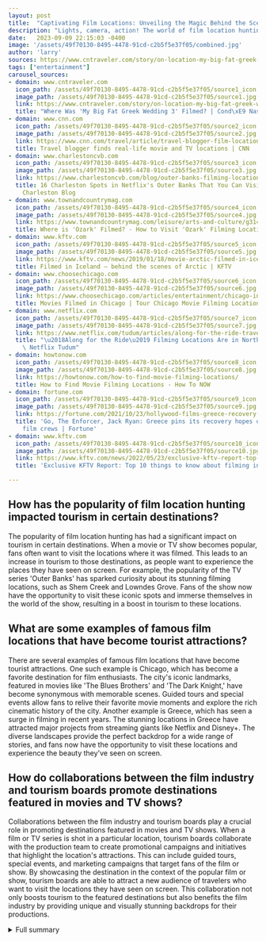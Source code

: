 ```yaml
---
layout: post
title:  "Captivating Film Locations: Unveiling the Magic Behind the Scenes"
description: "Lights, camera, action! The world of film location hunting is an exhilarating adventure that takes us behind the scenes of our favorite movies and TV shows."
date:   2023-09-09 22:15:03 -0400
image: '/assets/49f70130-8495-4478-91cd-c2b5f5e37f05/combined.jpg'
author: 'larry'
sources: https://www.cntraveler.com/story/on-location-my-big-fat-greek-wedding-3 https://www.cnn.com/travel/article/travel-blogger-film-locations/index.html https://www.charlestoncvb.com/blog/outer-banks-filming-locations-in-charleston https://www.townandcountrymag.com/leisure/arts-and-culture/g31402698/ozark-filming-locations/ https://www.kftv.com/news/2019/01/18/movie-arctic-filmed-in-iceland-behind-the-scenes https://www.choosechicago.com/articles/entertainment/chicago-in-the-movies-film-tours-and-events/ https://www.netflix.com/tudum/articles/along-for-the-ride-travel-guide https://howtonow.com/how-to-find-movie-filming-locations/ https://fortune.com/2021/10/23/hollywood-films-greece-recovery-foreign-investors-amazon-lionsgate-stallone-banderas-enforcer/ https://www.kftv.com/news/2022/05/23/exclusive-kftv-report-top-10-things-to-know-about-filming-in-greece
tags: ["entertainment"]
carousel_sources:
- domain: www.cntraveler.com
  icon_path: /assets/49f70130-8495-4478-91cd-c2b5f5e37f05/source1_icon.jpg
  image_path: /assets/49f70130-8495-4478-91cd-c2b5f5e37f05/source1.jpg
  link: https://www.cntraveler.com/story/on-location-my-big-fat-greek-wedding-3
  title: "Where Was 'My Big Fat Greek Wedding 3' Filmed? | Cond\xE9 Nast Traveler"
- domain: www.cnn.com
  icon_path: /assets/49f70130-8495-4478-91cd-c2b5f5e37f05/source2_icon.jpg
  image_path: /assets/49f70130-8495-4478-91cd-c2b5f5e37f05/source2.jpg
  link: https://www.cnn.com/travel/article/travel-blogger-film-locations/index.html
  title: Travel blogger finds real-life movie and TV locations | CNN
- domain: www.charlestoncvb.com
  icon_path: /assets/49f70130-8495-4478-91cd-c2b5f5e37f05/source3_icon.jpg
  image_path: /assets/49f70130-8495-4478-91cd-c2b5f5e37f05/source3.jpg
  link: https://www.charlestoncvb.com/blog/outer-banks-filming-locations-in-charleston
  title: 16 Charleston Spots in Netflix's Outer Banks That You Can Visit - Explore
    Charleston Blog
- domain: www.townandcountrymag.com
  icon_path: /assets/49f70130-8495-4478-91cd-c2b5f5e37f05/source4_icon.jpg
  image_path: /assets/49f70130-8495-4478-91cd-c2b5f5e37f05/source4.jpg
  link: https://www.townandcountrymag.com/leisure/arts-and-culture/g31402698/ozark-filming-locations/
  title: Where is 'Ozark' Filmed? - How to Visit 'Ozark' Filming Locations
- domain: www.kftv.com
  icon_path: /assets/49f70130-8495-4478-91cd-c2b5f5e37f05/source5_icon.jpg
  image_path: /assets/49f70130-8495-4478-91cd-c2b5f5e37f05/source5.jpg
  link: https://www.kftv.com/news/2019/01/18/movie-arctic-filmed-in-iceland-behind-the-scenes
  title: Filmed in Iceland – behind the scenes of Arctic | KFTV
- domain: www.choosechicago.com
  icon_path: /assets/49f70130-8495-4478-91cd-c2b5f5e37f05/source6_icon.jpg
  image_path: /assets/49f70130-8495-4478-91cd-c2b5f5e37f05/source6.jpg
  link: https://www.choosechicago.com/articles/entertainment/chicago-in-the-movies-film-tours-and-events/
  title: Movies Filmed in Chicago | Tour Chicago Movie Filming Locations
- domain: www.netflix.com
  icon_path: /assets/49f70130-8495-4478-91cd-c2b5f5e37f05/source7_icon.jpg
  image_path: /assets/49f70130-8495-4478-91cd-c2b5f5e37f05/source7.jpg
  link: https://www.netflix.com/tudum/articles/along-for-the-ride-travel-guide
  title: "\u2018Along for the Ride\u2019 Filming Locations Are in North Carolina -\
    \ Netflix Tudum"
- domain: howtonow.com
  icon_path: /assets/49f70130-8495-4478-91cd-c2b5f5e37f05/source8_icon.jpg
  image_path: /assets/49f70130-8495-4478-91cd-c2b5f5e37f05/source8.jpg
  link: https://howtonow.com/how-to-find-movie-filming-locations/
  title: How to Find Movie Filming Locations - How To NOW
- domain: fortune.com
  icon_path: /assets/49f70130-8495-4478-91cd-c2b5f5e37f05/source9_icon.jpg
  image_path: /assets/49f70130-8495-4478-91cd-c2b5f5e37f05/source9.jpg
  link: https://fortune.com/2021/10/23/hollywood-films-greece-recovery-foreign-investors-amazon-lionsgate-stallone-banderas-enforcer/
  title: 'Go, The Enforcer, Jack Ryan: Greece pins its recovery hopes on Hollywood
    film crews | Fortune'
- domain: www.kftv.com
  icon_path: /assets/49f70130-8495-4478-91cd-c2b5f5e37f05/source10_icon.jpg
  image_path: /assets/49f70130-8495-4478-91cd-c2b5f5e37f05/source10.jpg
  link: https://www.kftv.com/news/2022/05/23/exclusive-kftv-report-top-10-things-to-know-about-filming-in-greece
  title: 'Exclusive KFTV Report: Top 10 things to know about filming in Greece | KFTV'

---
```


## How has the popularity of film location hunting impacted tourism in certain destinations?
The popularity of film location hunting has had a significant impact on tourism in certain destinations. When a movie or TV show becomes popular, fans often want to visit the locations where it was filmed. This leads to an increase in tourism to those destinations, as people want to experience the places they have seen on screen. For example, the popularity of the TV series 'Outer Banks' has sparked curiosity about its stunning filming locations, such as Shem Creek and Lowndes Grove. Fans of the show now have the opportunity to visit these iconic spots and immerse themselves in the world of the show, resulting in a boost in tourism to these locations.

## What are some examples of famous film locations that have become tourist attractions?
There are several examples of famous film locations that have become tourist attractions. One such example is Chicago, which has become a favorite destination for film enthusiasts. The city's iconic landmarks, featured in movies like 'The Blues Brothers' and 'The Dark Knight,' have become synonymous with memorable scenes. Guided tours and special events allow fans to relive their favorite movie moments and explore the rich cinematic history of the city. Another example is Greece, which has seen a surge in filming in recent years. The stunning locations in Greece have attracted major projects from streaming giants like Netflix and Disney+. The diverse landscapes provide the perfect backdrop for a wide range of stories, and fans now have the opportunity to visit these locations and experience the beauty they've seen on screen.

## How do collaborations between the film industry and tourism boards promote destinations featured in movies and TV shows?
Collaborations between the film industry and tourism boards play a crucial role in promoting destinations featured in movies and TV shows. When a film or TV series is shot in a particular location, tourism boards collaborate with the production team to create promotional campaigns and initiatives that highlight the location's attractions. This can include guided tours, special events, and marketing campaigns that target fans of the film or show. By showcasing the destination in the context of the popular film or show, tourism boards are able to attract a new audience of travelers who want to visit the locations they have seen on screen. This collaboration not only boosts tourism to the featured destinations but also benefits the film industry by providing unique and visually stunning backdrops for their productions.

<details>
  <summary>Full summary</summary>
The thrill of film location hunting

Lights, camera, action! The world of film location hunting is an exhilarating adventure that takes us behind the scenes of our favorite movies and TV shows. From tracking down iconic spots to exploring hidden gems, dedicated film enthusiasts immerse themselves in the world of cinema to discover the real-life destinations that bring our favorite stories to life.

Andrea David's passion for movie-inspired travel

One such explorer is Andrea David, a globetrotting enthusiast who travels the world in search of locations used in her favorite movies and TV series. Andrea's passion for film-inspired travel began while studying tourism management in Munich. She started aligning printed-out film stills with the actual locations, creating a unique visual experience that has captivated movie fans worldwide.

The Impact of Film Location Hunting

But Andrea is not alone in her pursuit of cinematic locations. The enchanting world of film location hunting has attracted the attention of tourism boards and travel companies. The impact of location filming on tourist habits has sparked collaborations that promote destinations featured on the silver screen.

Examples: 'Outer Banks,' 'Ozark,' 'Arctic'

One of the latest hits on Netflix, 'Outer Banks,' has sparked curiosity about its stunning filming locations. From the charming Shem Creek to the picturesque Lowndes Grove, fans of the show have the opportunity to visit these iconic spots and immerse themselves in the world of John B and Sarah.

Another popular TV series, 'Ozark,' has showcased the captivating beauty of Osage Beach, Missouri. Filming in Atlanta, the show captures the essence of the Alhonna Resort, a real-life location that served as inspiration for the series. The behind-the-scenes glimpse into the creation of 'Ozark' reveals the meticulous attention to detail put into recreating the resort on sets in Georgia.

But it's not just TV series that captivate audiences with their locations. Movies like 'Arctic' transport viewers to the stunning landscapes of Iceland. The film crew faced the challenges of filming in harsh weather conditions, but their determination to capture the story in its authentic setting created a compelling cinematic experience.

Iconic Film Locations

Chicago's vibrant cityscape

Chicago, known for its vibrant cityscape, has become a favorite destination for film enthusiasts. From classic movies like 'The Blues Brothers' to modern blockbusters like 'The Dark Knight,' the city's iconic landmarks have become synonymous with memorable scenes. Guided tours and special events allow fans to relive their favorite movie moments and explore the rich cinematic history of the Windy City.

North Carolina's coastal towns

North Carolina's picturesque coastal towns have also caught the attention of filmmakers. Movies like 'Along for the Ride' have highlighted the beauty of Colby, which is based on the real-life town of Emerald Isle. Exploring these charming towns offers a glimpse into the world of cinema and the stories that unfold within their picturesque landscapes.

Greece's diverse landscapes

The popularity of filming in Greece has skyrocketed in recent years. Generous incentives and stunning locations have attracted major projects from streaming giants like Netflix, Disney+, and Paramount. Greece's diverse landscapes provide the perfect backdrop for a wide range of stories, and with a cash rebate of up to 40% and tax relief for international productions, it's no wonder filmmakers are flocking to this Mediterranean paradise.

Conclusion

From historical epics to contemporary dramas, the world of film location hunting brings our favorite stories to life in breathtaking ways. With dedicated enthusiasts like Andrea David leading the way and collaborations between the film industry and tourism boards, the connection between cinema and travel is stronger than ever. So grab your camera and embark on your own cinematic adventure, where reality meets the silver screen!
</details>